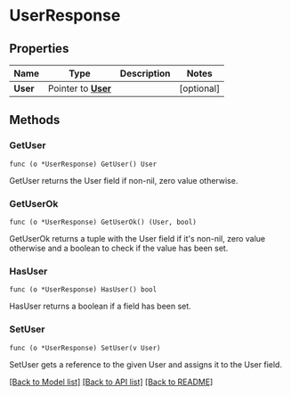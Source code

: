 # UserResponse

## Properties

Name | Type | Description | Notes
------------ | ------------- | ------------- | -------------
**User** | Pointer to [**User**](User.md) |  | [optional] 

## Methods

### GetUser

`func (o *UserResponse) GetUser() User`

GetUser returns the User field if non-nil, zero value otherwise.

### GetUserOk

`func (o *UserResponse) GetUserOk() (User, bool)`

GetUserOk returns a tuple with the User field if it's non-nil, zero value otherwise
and a boolean to check if the value has been set.

### HasUser

`func (o *UserResponse) HasUser() bool`

HasUser returns a boolean if a field has been set.

### SetUser

`func (o *UserResponse) SetUser(v User)`

SetUser gets a reference to the given User and assigns it to the User field.


[[Back to Model list]](../README.md#documentation-for-models) [[Back to API list]](../README.md#documentation-for-api-endpoints) [[Back to README]](../README.md)


